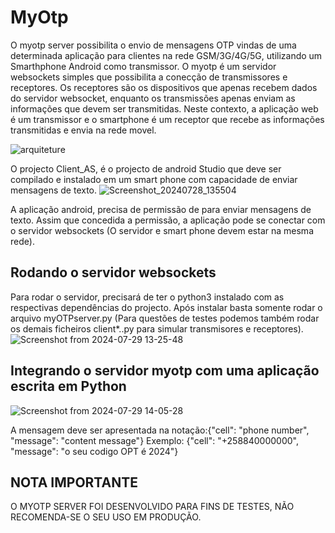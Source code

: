 # MyOtp
O myotp server possibilita o envio de mensagens OTP vindas de uma determinada aplicação para clientes na rede GSM/3G/4G/5G, utilizando um Smarthphone Android como transmissor.
O myotp é um servidor websockets simples que possibilita a conecção de transmissores e receptores. Os receptores são os dispositivos que apenas recebem dados do servidor websocket, enquanto os transmissões apenas enviam as informações que devem ser transmitidas. Neste contexto, a aplicação web é um transmissor e o smartphone é um receptor que recebe as informações transmitidas e envia na rede movel.

![arquiteture](https://github.com/user-attachments/assets/babc202c-bf7d-4b8f-9fd5-07f3d6802c3f)

O projecto Client_AS, é o projecto de android Studio que deve ser compilado e instalado em um smart phone com capacidade de enviar mensagens de texto.
![Screenshot_20240728_135504](https://github.com/user-attachments/assets/5fb438ee-d4cb-4357-9f67-fb726ef68175)

A aplicação android, precisa de permissão de para enviar mensagens de texto. Assim que concedida a permissão, a aplicação pode se conectar com o servidor websockets (O servidor e smart phone devem estar na mesma rede).

## Rodando o servidor websockets
Para rodar o servidor, precisará de ter o python3 instalado com as respectivas dependências do projecto. Após instalar  basta somente rodar o arquivo myOTPserver.py (Para questões de testes podemos também rodar os demais ficheiros client*..py para simular transmisores e receptores).
![Screenshot from 2024-07-29 13-25-48](https://github.com/user-attachments/assets/83024aba-aba8-4c1e-8e5b-947f68d06eac)

## Integrando o servidor myotp com uma aplicação escrita em Python
![Screenshot from 2024-07-29 14-05-28](https://github.com/user-attachments/assets/ec4054bf-5485-4090-8efc-bf8add59342f)

A mensagem deve ser apresentada na notação:{"cell": "phone number", "message": "content message"} 
Exemplo: {"cell": "+258840000000", "message": "o seu codigo OPT é 2024"}

## NOTA IMPORTANTE
O MYOTP SERVER FOI DESENVOLVIDO PARA FINS DE TESTES, NÃO RECOMENDA-SE O SEU USO EM PRODUÇÃO.

